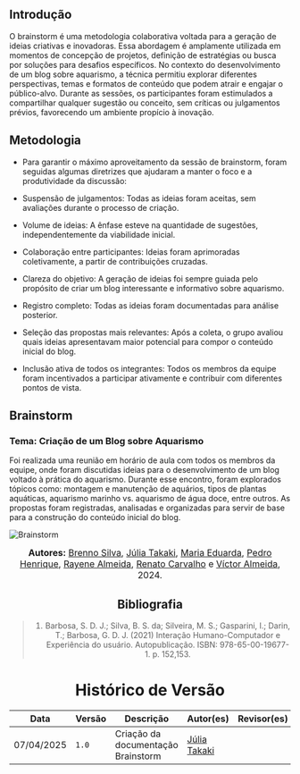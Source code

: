 ## Introdução
O brainstorm é uma metodologia colaborativa voltada para a geração de ideias criativas e inovadoras. Essa abordagem é amplamente utilizada em momentos de concepção de projetos, definição de estratégias ou busca por soluções para desafios específicos. No contexto do desenvolvimento de um blog sobre aquarismo, a técnica permitiu explorar diferentes perspectivas, temas e formatos de conteúdo que podem atrair e engajar o público-alvo. Durante as sessões, os participantes foram estimulados a compartilhar qualquer sugestão ou conceito, sem críticas ou julgamentos prévios, favorecendo um ambiente propício à inovação.

## Metodologia
- Para garantir o máximo aproveitamento da sessão de brainstorm, foram seguidas algumas diretrizes que ajudaram a manter o foco e a produtividade da discussão:

- Suspensão de julgamentos: Todas as ideias foram aceitas, sem avaliações durante o processo de criação.

- Volume de ideias: A ênfase esteve na quantidade de sugestões, independentemente da viabilidade inicial.

- Colaboração entre participantes: Ideias foram aprimoradas coletivamente, a partir de contribuições cruzadas.

- Clareza do objetivo: A geração de ideias foi sempre guiada pelo propósito de criar um blog interessante e informativo sobre aquarismo.

- Registro completo: Todas as ideias foram documentadas para análise posterior.

- Seleção das propostas mais relevantes: Após a coleta, o grupo avaliou quais ideias apresentavam maior potencial para compor o conteúdo inicial do blog.

- Inclusão ativa de todos os integrantes: Todos os membros da equipe foram incentivados a participar ativamente e contribuir com diferentes pontos de vista.

## Brainstorm

### Tema: Criação de um Blog sobre Aquarismo
Foi realizada uma reunião em horário de aula com todos os membros da equipe, onde foram discutidas ideias para o desenvolvimento de um blog voltado à prática do aquarismo. Durante esse encontro, foram explorados tópicos como: montagem e manutenção de aquários, tipos de plantas aquáticas, aquarismo marinho vs. aquarismo de água doce, entre outros. As propostas foram registradas, analisadas e organizadas para servir de base para a construção do conteúdo inicial do blog.

![Brainstorm](../assets/Brainstorm.png)

<div  style="text-align: center">

<font size="3"><p style="text-align: center"><b>Autores:</b> <a href="https://github.com/Brenno-Silva01">Brenno Silva</a>, <a href="https://github.com/juliatakaki">Júlia Takaki</a>, <a href="https://github.com/DudaV228">Maria Eduarda</a>, <a href="https://github.com/PedroHhenriq">Pedro Henrique</a>, <a href="https://github.com/rayenealmeida">Rayene Almeida</a>, <a href="https://github.com/Osidious">Renato Carvalho</a> e <a href="https://github.com/aqela-batata-alt">Víctor Almeida</a>, 2024.</p></font>
<div>

## Bibliografia

> 1. Barbosa, S. D. J.; Silva, B. S. da; Silveira, M. S.; Gasparini, I.; Darin, T.; Barbosa, G. D. J. (2021) Interação Humano-Computador e Experiência do usuário. Autopublicação. ISBN: 978-65-00-19677-1. p. 152,153.


# Histórico de Versão
| Data | Versão | Descrição | Autor(es) | Revisor(es) |
|------|--------|-----------|-----------| :---------: |
| 07/04/2025 | `1.0` | Criação da documentação Brainstorm | [Júlia Takaki](https://github.com/juliatakaki) | 